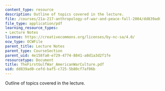 ```yaml
---
content_type: resource
description: Outline of topics covered in the lecture.
file: /courses/21a-217-anthropology-of-war-and-peace-fall-2004/dd839ad0cefdbaf5c7255b80cf7af06b_TheFirstGulfWar_AmericanWarCulture.pdf
file_type: application/pdf
learning_resource_types:
- Lecture Notes
license: https://creativecommons.org/licenses/by-nc-sa/4.0/
ocw_type: OCWFile
parent_title: Lecture Notes
parent_type: CourseSection
parent_uid: 4e158fa0-e729-4774-8841-a8d1a3d2f1fe
resourcetype: Document
title: TheFirstGulfWar_AmericanWarCulture.pdf
uid: dd839ad0-cefd-baf5-c725-5b80cf7af06b
---
```

Outline of topics covered in the lecture.